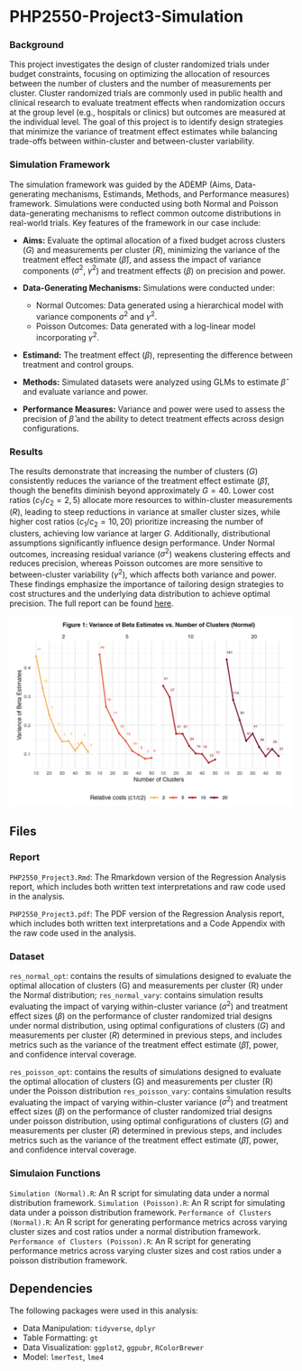 # PHP2550-Project3-Simulation

### Background

This project investigates the design of cluster randomized trials under budget constraints, focusing on optimizing the allocation of resources between the number of clusters and the number of measurements per cluster. Cluster randomized trials are commonly used in public health and clinical research to evaluate treatment effects when randomization occurs at the group level (e.g., hospitals or clinics) but outcomes are measured at the individual level. The goal of this project is to identify design strategies that minimize the variance of treatment effect estimates while balancing trade-offs between within-cluster and between-cluster variability.

### Simulation Framework

The simulation framework was guided by the ADEMP (Aims, Data-generating mechanisms, Estimands, Methods, and Performance measures) framework. Simulations were conducted using both Normal and Poisson data-generating mechanisms to reflect common outcome distributions in real-world trials. Key features of the framework in our case include:
- **Aims:** Evaluate the optimal allocation of a fixed budget across clusters ($G$) and measurements per cluster ($R$), minimizing the variance of the treatment effect estimate ($\hat{\beta}$), and assess the impact of variance components ($\sigma^2$, $\gamma^2$) and treatment effects ($\beta$) on precision and power.
    
- **Data-Generating Mechanisms:** Simulations were conducted under:
   - Normal Outcomes: Data generated using a hierarchical model with variance components $\sigma^2$ and $\gamma^2$.
   - Poisson Outcomes: Data generated with a log-linear model incorporating $\gamma^2$.
    
- **Estimand:** The treatment effect ($\beta$), representing the difference between treatment and control groups.
    
- **Methods:** Simulated datasets were analyzed using GLMs to estimate $\hat{\beta}$ and evaluate variance and power.
    
- **Performance Measures:** Variance and power were used to assess the precision of $\hat{\beta}$ and the ability to detect treatment effects across design configurations.

### Results

The results demonstrate that increasing the number of clusters ($G$) consistently reduces the variance of the treatment effect estimate ($\hat{\beta}$), though the benefits diminish beyond approximately $G = 40$. Lower cost ratios ($c_1/c_2 = 2, 5$) allocate more resources to within-cluster measurements ($R$), leading to steep reductions in variance at smaller cluster sizes, while higher cost ratios ($c_1/c_2 = 10, 20$) prioritize increasing the number of clusters, achieving low variance at larger $G$. Additionally, distributional assumptions significantly influence design performance. Under Normal outcomes, increasing residual variance ($\sigma^2$) weakens clustering effects and reduces precision, whereas Poisson outcomes are more sensitive to between-cluster variability ($\gamma^2$), which affects both variance and power. These findings emphasize the importance of tailoring design strategies to cost structures and the underlying data distribution to achieve optimal precision. The full report can be found [here](Report/PHP2550_Project3.pdf).

![](Visuals/Figure-1-Variance-of-Beta-Estimates-vs-Number-of-Clusters-Normal.png)

## Files

### Report
`PHP2550_Project3.Rmd`: The Rmarkdown version of the Regression Analysis report, which includes both written text interpretations and raw code used in the analysis. 

`PHP2550_Project3.pdf`: The PDF version of the Regression Analysis report, which includes both written text interpretations and a Code Appendix with the raw code used in the analysis. 

### Dataset
`res_normal_opt`: contains the results of simulations designed to evaluate the optimal allocation of clusters (G) and measurements per cluster (R) under the Normal distribution;
`res_normal_vary`: contains simulation results evaluating the impact of varying within-cluster variance ($\sigma^2$) and treatment effect sizes ($\beta$) on the performance of cluster randomized trial designs under normal distribution, using optimal configurations of clusters ($G$) and measurements per cluster ($R$) determined in previous steps, and includes metrics such as the variance of the treatment effect estimate ($\hat{\beta}$), power, and confidence interval coverage.

`res_poisson_opt`: contains the results of simulations designed to evaluate the optimal allocation of clusters (G) and measurements per cluster (R) under the Poisson distribution
`res_poisson_vary`: contains simulation results evaluating the impact of varying within-cluster variance ($\sigma^2$) and treatment effect sizes ($\beta$) on the performance of cluster randomized trial designs under poisson distribution, using optimal configurations of clusters ($G$) and measurements per cluster ($R$) determined in previous steps, and includes metrics such as the variance of the treatment effect estimate ($\hat{\beta}$), power, and confidence interval coverage.

### Simulaion Functions
`Simulation (Normal).R`: An R script for simulating data under a normal distribution framework.
`Simulation (Poisson).R`: An R script for simulating data under a poisson distribution framework.
`Performance of Clusters (Normal).R`: An R script for generating performance metrics across varying cluster sizes and cost ratios under a normal distribution framework.
`Performance of Clusters (Poisson).R`: An R script for generating performance metrics across varying cluster sizes and cost ratios under a poisson distribution framework.
## Dependencies

The following packages were used in this analysis: 

 - Data Manipulation: `tidyverse`, `dplyr`
 - Table Formatting: `gt`
 - Data Visualization: `ggplot2`, `ggpubr`, `RColorBrewer`
 - Model: `lmerTest`, `lme4`
 
